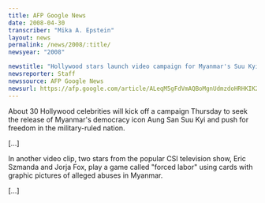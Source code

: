 ```yaml
---
title: AFP Google News
date: 2008-04-30
transcriber: "Mika A. Epstein"
layout: news
permalink: /news/2008/:title/
newsyear: "2008"

newstitle: "Hollywood stars launch video campaign for Myanmar's Suu Kyi  "
newsreporter: Staff
newssource: AFP Google News
newsurl: https://afp.google.com/article/ALeqM5gFdVmAQBoMgnUdmzdoHRHKIK2uVg
---
```


About 30 Hollywood celebrities will kick off a campaign Thursday to seek the release of Myanmar's democracy icon Aung San Suu Kyi and push for freedom in the military-ruled nation.

[...]

In another video clip, two stars from the popular CSI television show, Eric Szmanda and Jorja Fox, play a game called "forced labor" using cards with graphic pictures of alleged abuses in Myanmar.

[...]
